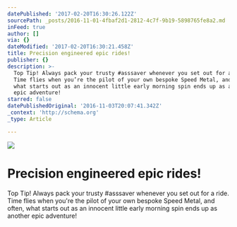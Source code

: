 ```yaml
---
datePublished: '2017-02-20T16:30:26.122Z'
sourcePath: _posts/2016-11-01-4fbaf2d1-2812-4c7f-9b19-5898765fe8a2.md
inFeed: true
author: []
via: {}
dateModified: '2017-02-20T16:30:21.458Z'
title: Precision engineered epic rides!
publisher: {}
description: >-
  Top Tip! Always pack your trusty #asssaver whenever you set out for a ride.
  Time flies when you’re the pilot of your own bespoke Speed Metal, and often,
  what starts out as an innocent little early morning spin ends up as another
  epic adventure!
starred: false
datePublishedOriginal: '2016-11-03T20:07:41.342Z'
_context: 'http://schema.org'
_type: Article

---
```

![](https://the-grid-user-content.s3-us-west-2.amazonaws.com/a09b1aaa-8e55-49b4-90e5-0f6e3a8095bd.jpg)

# Precision engineered epic rides!

Top Tip! Always pack your trusty \#asssaver whenever you set out for a ride. Time flies when you're the pilot of your own bespoke Speed Metal, and often, what starts out as an innocent little early morning spin ends up as another epic adventure!